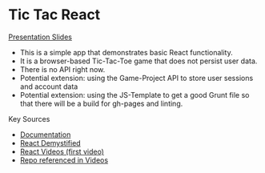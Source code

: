 # Tic Tac React

[Presentation Slides](https://docs.google.com/presentation/d/1m7IxyBZjDyF-6dVA0019E3tZlZdCfpmfqsE_4kNlgIM/edit?usp=sharing)

* This is a simple app that demonstrates basic React functionality.
* It is a browser-based Tic-Tac-Toe game that does not persist user data.
* There is no API right now.
* Potential extension: using the Game-Project API to store user sessions and account data
* Potential extension: using the JS-Template to get a good Grunt file so that there will be a build for gh-pages and linting.

Key Sources
* [Documentation](https://facebook.github.io/react/)
* [React Demystified](http://blog.reverberate.org/2014/02/react-demystified.html)
* [React Videos (first video)](https://www.youtube.com/watch?v=MhkGQAoc7bc)
* [Repo referenced in Videos](https://github.com/learncodeacademy/react-js-tutorials)
